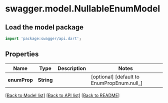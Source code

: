 # swagger.model.NullableEnumModel

## Load the model package
```dart
import 'package:swagger/api.dart';
```

## Properties
Name | Type | Description | Notes
------------ | ------------- | ------------- | -------------
**enumProp** | **String** |  | [optional] [default to EnumPropEnum.null_]

[[Back to Model list]](../README.md#documentation-for-models) [[Back to API list]](../README.md#documentation-for-api-endpoints) [[Back to README]](../README.md)

